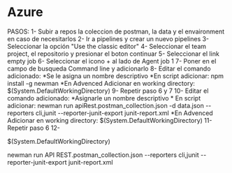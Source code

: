 Azure
=====
PASOS:
1-  Subir a repos la coleccion de postman, la data y el envaironment en caso de necesitarlos
2- Ir a pipelines y crear un nuevo pipelines
3- Seleccionar la opción "Use the classic editor"
4- Seleccionar el team project, el repositorio y presionar el boton continuar
5- Seleccionar el link empty job
6- Seleccionar el icono + al lado de Agent job 1
7- Poner en el campo de busqueda Command line y adicionarlo
8- Editar el comando adicionado:
    *Se le asigna un nombre descriptivo
    *En script adicionar: npm install -g newman
    *En Advenced Adicionar en working directory: $(System.DefaultWorkingDirectory)
9- Repetir paso 6 y 7
10- Editar el comando adicionado:
    *Asignarle un nombre descriptivo
    * En script adicionar: newman run apiRest.postman_collection.json -d data.json --reporters cli,junit --reporter-junit-export junit-report.xml
    *En Advenced Adicionar en working directory: $(System.DefaultWorkingDirectory)
11- Repetir paso 6
12- 

$(System.DefaultWorkingDirectory)

newman run API REST.postman_collection.json --reporters cli,junit --reporter-junit-export junit-report.xml